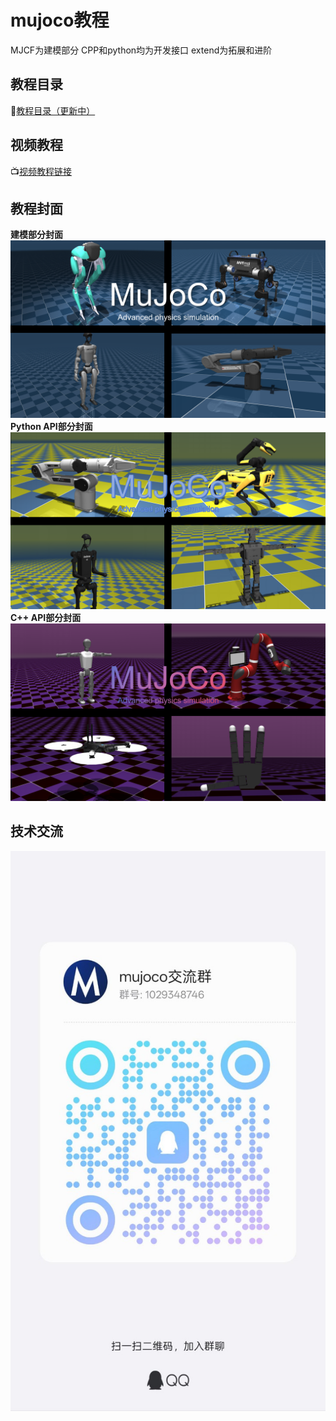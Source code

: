 # mujoco教程
MJCF为建模部分
CPP和python均为开发接口
extend为拓展和进阶
## 教程目录
🚀[教程目录（更新中）](directory.md)
## 视频教程
📺[视频教程链接](https://www.bilibili.com/video/BV1wMdHYVEnx/?spm_id_from=333.1387.collection.video_card.click&vd_source=71e0e4952bb37bdc39eaabd9c08be754)
## 教程封面
**建模部分封面**
![MJCF](MJCF/asset/封面.png)
**Python API部分封面**
![py](MJCF/asset/封面-py.png)
**C++ API部分封面**
![cpp](MJCF/asset/封面-cpp.png)
## 技术交流
![](MJCF/asset/mujoco交流群.jpg)


